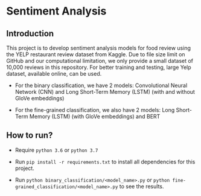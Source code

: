 # Sentiment Analysis
 
## Introduction
This project is to develop sentiment analysis models for food review using the YELP restaurant review dataset from Kaggle. Due to file size limit on GitHub and our computational limitation, we only provide a small dataset of 10,000 reviews in this repository. For better training and testing, large Yelp dataset, available online, can be used. 

* For the binary classification, we have 2 models: Convolutional Neural Network (CNN) and Long Short-Term Memory (LSTM) (with and without GloVe embeddings)

* For the fine-grained classification, we also have 2 models: Long Short-Term Memory (LSTM) (with GloVe embeddings) and BERT

## How to run?
* Require `python 3.6` or `python 3.7`

* Run `pip install -r requirements.txt` to install all dependencies for this project.

* Run `python binary_classification/<model_name>.py` or `python fine-grained_classification/<model_name>.py` to see the results.
